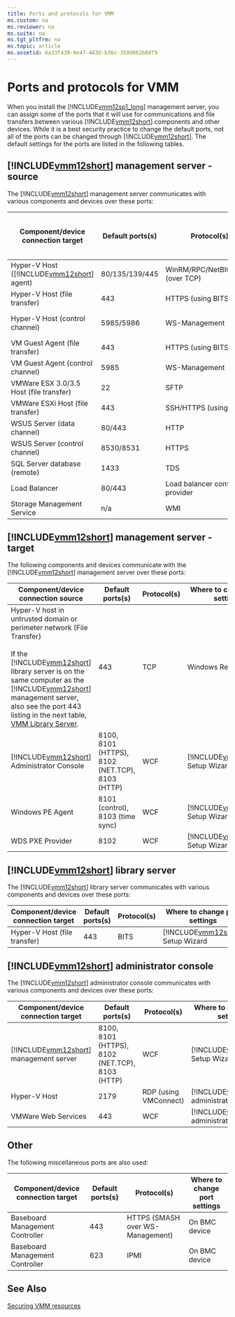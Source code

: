 ```yaml
---
title: Ports and protocols for VMM
ms.custom: na
ms.reviewer: na
ms.suite: na
ms.tgt_pltfrm: na
ms.topic: article
ms.assetid: 6a33f439-9e47-443d-b36c-359986260df9
---
```

# Ports and protocols for VMM
When you install the [!INCLUDE[vmm12sp1_long](./Token/vmm12sp1_long_md.md)] management server, you can assign some of the ports that it will use for communications and file transfers between various [!INCLUDE[vmm12short](./Token/vmm12short_md.md)] components and other devices. While it is a best security practice to change the default ports, not all of the ports can be changed through [!INCLUDE[vmm12short](./Token/vmm12short_md.md)]. The default settings for the ports are listed in the following tables.

## [!INCLUDE[vmm12short](./Token/vmm12short_md.md)] management server \- source
The [!INCLUDE[vmm12short](./Token/vmm12short_md.md)] management server communicates with various components and devices over these ports:

|Component\/device connection target|Default ports\(s\)|Protocol\(s\)|Where to change port settings|
|---------------------------------------|----------------------|-----------------|---------------------------------|
|Hyper\-V Host \([!INCLUDE[vmm12short](./Token/vmm12short_md.md)] agent\)|80\/135\/139\/445|WinRM\/RPC\/NetBIOS\/SMB \(over TCP\)|VMM Setup Wizard|
|Hyper\-V Host \(file transfer\)|443|HTTPS \(using BITS\)||
|Hyper\-V Host \(control channel\)|5985\/5986|WS\-Management|VMM Setup Wizard|
|VM Guest Agent  \(file transfer\)|443|HTTPS \(using BITS\)|Windows Registry|
|VM Guest Agent  \(control channel\)|5985|WS\-Management||
|VMWare ESX 3.0\/3.5 Host \(file transfer\)|22|SFTP|Windows Registry|
|VMWare ESXi Host \(file transfer\)|443|SSH\/HTTPS \(using BITS\)||
|WSUS Server \(data channel\)|80\/443|HTTP|Windows Registry|
|WSUS Server \(control channel\)|8530\/8531|HTTPS|Windows Registry|
|SQL Server database \(remote\)|1433|TDS||
|Load Balancer|80\/443|Load balancer config provider||
|Storage Management Service|n\/a|WMI||

## [!INCLUDE[vmm12short](./Token/vmm12short_md.md)] management server \- target
The following components and devices communicate with the [!INCLUDE[vmm12short](./Token/vmm12short_md.md)] management server over these ports:

|Component\/device connection source|Default ports\(s\)|Protocol\(s\)|Where to change port settings|
|---------------------------------------|----------------------|-----------------|---------------------------------|
|Hyper\-V host in untrusted domain or perimeter network \(File Transfer\)<br /><br />If the [!INCLUDE[vmm12short](./Token/vmm12short_md.md)] library server is on the same computer as the [!INCLUDE[vmm12short](./Token/vmm12short_md.md)] management server, also see the port 443 listing in the next table, [VMM Library Server](./Ports-and-protocols-for-VMM.md#BKMK_library).|443|TCP|Windows Registry|
|[!INCLUDE[vmm12short](./Token/vmm12short_md.md)] Administrator Console|8100, 8101 \(HTTPS\), 8102 \(NET.TCP\), 8103 \(HTTP\)|WCF|[!INCLUDE[vmm12short](./Token/vmm12short_md.md)] Setup Wizard|
|Windows PE Agent|8101 \(control\), 8103 \(time sync\)|WCF|[!INCLUDE[vmm12short](./Token/vmm12short_md.md)] Setup Wizard|
|WDS PXE Provider|8102|WCF|[!INCLUDE[vmm12short](./Token/vmm12short_md.md)] Setup Wizard|

## <a name="BKMK_library"></a>[!INCLUDE[vmm12short](./Token/vmm12short_md.md)] library server
The [!INCLUDE[vmm12short](./Token/vmm12short_md.md)] library server communicates with various components and devices over these ports:

|Component\/device connection target|Default ports\(s\)|Protocol\(s\)|Where to change port settings|
|---------------------------------------|----------------------|-----------------|---------------------------------|
|Hyper\-V Host \(file transfer\)|443|BITS|[!INCLUDE[vmm12short](./Token/vmm12short_md.md)] Setup Wizard|

## [!INCLUDE[vmm12short](./Token/vmm12short_md.md)] administrator console
The [!INCLUDE[vmm12short](./Token/vmm12short_md.md)] administrator console communicates with various components and devices over these ports:

|Component\/device connection target|Default ports\(s\)|Protocol\(s\)|Where to change port settings|
|---------------------------------------|----------------------|-----------------|---------------------------------|
|[!INCLUDE[vmm12short](./Token/vmm12short_md.md)] management server|8100, 8101 \(HTTPS\), 8102 \(NET.TCP\), 8103 \(HTTP\)|WCF|[!INCLUDE[vmm12short](./Token/vmm12short_md.md)] Setup Wizard|
|Hyper\-V Host|2179|RDP \(using VMConnect\)|[!INCLUDE[vmm12short](./Token/vmm12short_md.md)] administrator console|
|VMWare Web Services|443|WCF|[!INCLUDE[vmm12short](./Token/vmm12short_md.md)] administrator console|

## Other
The following miscellaneous ports are also used:

|Component\/device connection target|Default ports\(s\)|Protocol\(s\)|Where to change port settings|
|---------------------------------------|----------------------|-----------------|---------------------------------|
|Baseboard Management Controller|443|HTTPS \(SMASH over WS\-Management\)|On BMC device|
|Baseboard Management Controller|623|IPMI|On BMC device|

## See Also
[Securing VMM resources](./Securing-VMM-resources.md)


